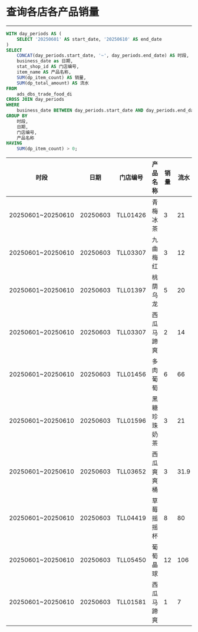 # 查询各店各产品销量

---

```sql
WITH day_periods AS (
    SELECT '20250601' AS start_date, '20250610' AS end_date
)
SELECT
    CONCAT(day_periods.start_date, '~', day_periods.end_date) AS 时段,
    business_date as 日期,
    stat_shop_id AS 门店编号,
    item_name AS 产品名称,
    SUM(dp_item_count) AS 销量,
    SUM(dp_total_amount) AS 流水
FROM
    ads_dbs_trade_food_di
CROSS JOIN day_periods
WHERE
    business_date BETWEEN day_periods.start_date AND day_periods.end_date
GROUP BY
    时段,
    日期,
    门店编号,
    产品名称
HAVING
    SUM(dp_item_count) > 0;
```

| 时段              | 日期     | 门店编号 | 产品名称     | 销量 | 流水 |
| ----------------- | -------- | -------- | ------------ | ---- | ---- |
| 20250601~20250610 | 20250603 | TLL01426 | 青梅冰茶     | 3    | 21   |
| 20250601~20250610 | 20250603 | TLL03307 | 九曲梅红     | 3    | 12   |
| 20250601~20250610 | 20250603 | TLL01397 | 桃荫乌龙     | 5    | 20   |
| 20250601~20250610 | 20250603 | TLL03307 | 西瓜马蹄爽   | 2    | 14   |
| 20250601~20250610 | 20250603 | TLL01456 | 多肉葡萄     | 6    | 66   |
| 20250601~20250610 | 20250603 | TLL01596 | 黑糖珍珠奶茶 | 3    | 21   |
| 20250601~20250610 | 20250603 | TLL03652 | 西瓜爽爽桶   | 3    | 31.9 |
| 20250601~20250610 | 20250603 | TLL04419 | 草莓摇摇杯   | 8    | 80   |
| 20250601~20250610 | 20250603 | TLL05450 | 葡萄晶球     | 12   | 106  |
| 20250601~20250610 | 20250603 | TLL01581 | 西瓜马蹄爽   | 1    | 7    |